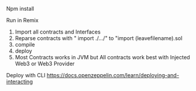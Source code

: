 Npm install 


Run in Remix 
1. Import all contracts and Interfaces
2. Reparse contracts with " import ./.../" to "import (leavefilename).sol
3. compile
4. deploy
5. Most Contracts works in JVM but All contracts work best with Injected Web3 or Web3 Provider


Deploy with CLI
https://docs.openzeppelin.com/learn/deploying-and-interacting
